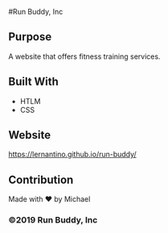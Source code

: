 #Run Buddy, Inc

## Purpose
A website that offers fitness training services.

## Built With
* HTLM
* CSS

## Website
https://lernantino.github.io/run-buddy/

## Contribution
Made with ❤️ by Michael

### ©️2019 Run Buddy, Inc
